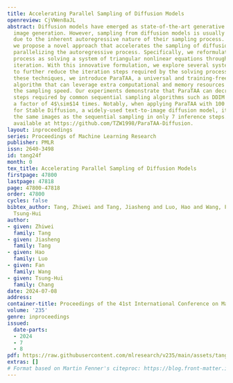 ```yaml
---
title: Accelerating Parallel Sampling of Diffusion Models
openreview: CjVWen8aJL
abstract: Diffusion models have emerged as state-of-the-art generative models for
  image generation. However, sampling from diffusion models is usually time-consuming
  due to the inherent autoregressive nature of their sampling process. In this work,
  we propose a novel approach that accelerates the sampling of diffusion models by
  parallelizing the autoregressive process. Specifically, we reformulate the sampling
  process as solving a system of triangular nonlinear equations through fixed-point
  iteration. With this innovative formulation, we explore several systematic techniques
  to further reduce the iteration steps required by the solving process. Applying
  these techniques, we introduce ParaTAA, a universal and training-free parallel sampling
  algorithm that can leverage extra computational and memory resources to increase
  the sampling speed. Our experiments demonstrate that ParaTAA can decrease the inference
  steps required by common sequential sampling algorithms such as DDIM and DDPM by
  a factor of 4$\sim$14 times. Notably, when applying ParaTAA with 100 steps DDIM
  for Stable Diffusion, a widely-used text-to-image diffusion model, it can produce
  the same images as the sequential sampling in only 7 inference steps. The code is
  available at https://github.com/TZW1998/ParaTAA-Diffusion.
layout: inproceedings
series: Proceedings of Machine Learning Research
publisher: PMLR
issn: 2640-3498
id: tang24f
month: 0
tex_title: Accelerating Parallel Sampling of Diffusion Models
firstpage: 47800
lastpage: 47818
page: 47800-47818
order: 47800
cycles: false
bibtex_author: Tang, Zhiwei and Tang, Jiasheng and Luo, Hao and Wang, Fan and Chang,
  Tsung-Hui
author:
- given: Zhiwei
  family: Tang
- given: Jiasheng
  family: Tang
- given: Hao
  family: Luo
- given: Fan
  family: Wang
- given: Tsung-Hui
  family: Chang
date: 2024-07-08
address:
container-title: Proceedings of the 41st International Conference on Machine Learning
volume: '235'
genre: inproceedings
issued:
  date-parts:
  - 2024
  - 7
  - 8
pdf: https://raw.githubusercontent.com/mlresearch/v235/main/assets/tang24f/tang24f.pdf
extras: []
# Format based on Martin Fenner's citeproc: https://blog.front-matter.io/posts/citeproc-yaml-for-bibliographies/
---
```

